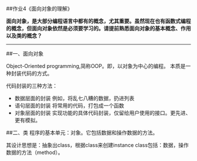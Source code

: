 ##作业4《面向对象的理解》


**面向对象，是大部分编程语言中都有的概念，尤其重要。虽然现在也有函数式编程的概念，但面向对象依然是必须要学习的。请提前熟悉面向对象的基本概念、作用以及类的概念？**

---

##一、面向对象

Object-Oriented programming,简称OOP。即，以对象为中心的编程。
本质是一种封装代码的方式。


代码封装的三种方法：
- 数据层面的封装
  例如，将乱七八糟的数据，扔进列表
- 语句层面的封装
  将常用的代码，打包成一个函数
- 对象层面的封装
  实现功能的具体代码封装，仅留给用户使用的接口。更先进、更有模拟。


##二、类
程序的基本单元：对象。它包括数据和操作数据的方法。

其设计思想是：抽象出class，根据class来创建instance
class包括：数据，操作数据的方法（method）。